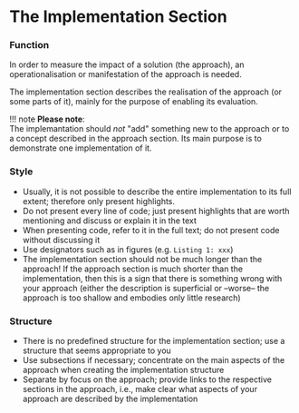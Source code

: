 
# The Implementation Section

### Function

In order to measure the impact of a solution (the approach), an operationalisation or manifestation of the approach is needed.

The implementation section describes the realisation of the approach (or some parts of it), mainly for the purpose of enabling its evaluation.

!!! note 
    **Please note**:  
    The implemantation should *not* "add" something new to the approach or to a concept described in the approach section. Its main purpose is to demonstrate one implementation of it. 


### Style

* Usually, it is not possible to describe the entire implementation to its full extent; therefore only present highlights.
* Do not present every line of code; just present highlights that are worth mentioning and discuss or explain it in the text
* When presenting code, refer to it in the full text; do not present code without discussing it
* Use designators such as in figures (e.g. `Listing 1: xxx`)
* The implementation section should not be much longer than the approach! If the approach section is much shorter than the implementation, then this is a sign that there is something wrong with your approach (either the description is superficial or –worse– the approach is too shallow and embodies only little research)

### Structure

* There is no predefined structure for the implementation section; use a structure that seems appropriate to you
* Use subsections if necessary; concentrate on the main aspects of the approach when creating the implementation structure
* Separate by focus on the approach; provide links to the respective sections in the approach, i.e., make clear what aspects of your approach are described by the implementation
